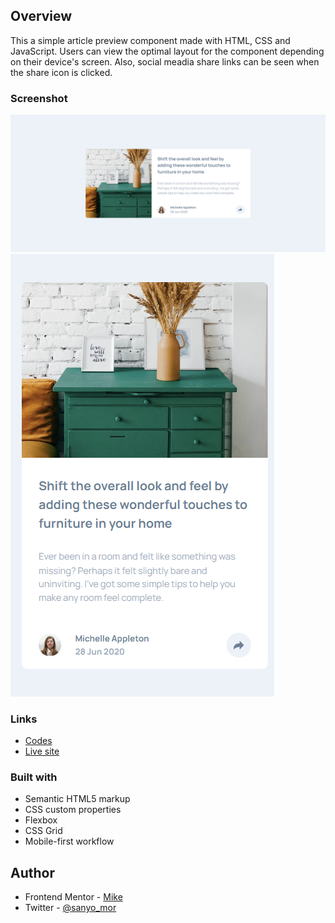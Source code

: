 ## Overview
This a simple article preview component made with HTML, CSS and JavaScript. Users can view the optimal layout for the component depending on their device's screen. Also, social meadia share links can be seen when the share icon is clicked.


### Screenshot

![](./design/desktop.png)
![](./design/mobile.png)



### Links

- [Codes](https://github.com/sanyomor-01/article-preview)
- [Live site](https://article-preview-lime.vercel.app/)

### Built with

- Semantic HTML5 markup
- CSS custom properties
- Flexbox
- CSS Grid
- Mobile-first workflow

## Author


- Frontend Mentor - [Mike](https://www.frontendmentor.io/profile/sanyomor-01)
- Twitter - [@sanyo_mor](https://www.twitter.com/sanyo_mor)

